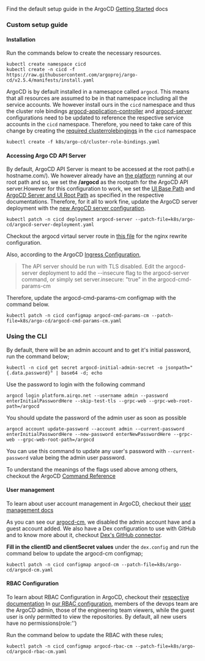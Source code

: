 Find the default setup guide in the ArgoCD [Getting Started](https://argo-cd.readthedocs.io/en/stable/getting_started/#getting-started) docs

### Custom setup guide

#### Installation

Run the commands below to create the necessary resources.

```
kubectl create namespace cicd
kubectl create -n cicd -f https://raw.githubusercontent.com/argoproj/argo-cd/v2.5.4/manifests/install.yaml
```

ArgoCD is by default installed in a namesapce called `argocd`. This means that all resources are assumed to be in that namespace including all the service accounts. We however install ours in the `cicd` namespace and thus the cluster role bindings [argocd-application-controller](https://github.com/argoproj/argo-cd/blob/9353328eb8ae7357538146269d41aa692d99c4cf/manifests/install.yaml#L9673) and [argocd-server](https://github.com/argoproj/argo-cd/blob/9353328eb8ae7357538146269d41aa692d99c4cf/manifests/install.yaml#L9690) configurations need to be updated to reference the respective service accounts in the `cicd` namespace. Therefore, you need to take care of this change by creating the [required clusterrolebingings](./cluster-role-bindings.yaml) in the `cicd` namespace

```
kubectl create -f k8s/argo-cd/cluster-role-bindings.yaml
```

#### Accessing Argo CD API Server

By default, ArgoCD API Server is meant to be accessed at the root path(i.e hostname.com/). We however already have an [the platform](https://platform.airqo.net/) running at our root path and so, we set the **/argocd** as the rootpath for the ArgoCD API server.However for this configuration to work, we set the [UI Base Path](https://argo-cd.readthedocs.io/en/stable/operator-manual/ingress/#ui-base-path) and [ArgoCD Server and UI Root Path](https://argo-cd.readthedocs.io/en/stable/operator-manual/ingress/#argocd-server-and-ui-root-path-v153) as specified in the respective documentations. Therefore, for it all to work fine, update the ArgoCD server deployment with the [new ArgoCD server configuration](./argocd-server-deployment.yaml).

```
kubectl patch -n cicd deployment argocd-server --patch-file=k8s/argo-cd/argocd-server-deployment.yaml
```

Checkout the argocd virtaul server route in [this file](../nginx/production/virtual-server.yaml) for the nginx rewrite configuration.

Also, according to the ArgoCD [Ingress Configuration](https://argo-cd.readthedocs.io/en/stable/operator-manual/ingress/#ingress-configuration),

> The API server should be run with TLS disabled. Edit the argocd-server deployment to add the --insecure flag to the argocd-server command, or simply set server.insecure: "true" in the argocd-cmd-params-cm

Therefore, update the argocd-cmd-params-cm configmap with the command below.

```
kubectl patch -n cicd configmap argocd-cmd-params-cm --patch-file=k8s/argo-cd/argocd-cmd-params-cm.yaml
```

### Using the CLI

By default, there will be an admin account and to get it's initial password, run the command below;

```
kubectl -n cicd get secret argocd-initial-admin-secret -o jsonpath="{.data.password}" | base64 -d; echo
```

Use the password to login with the following command

```
argocd login platform.airqo.net --username admin --password  enterInitialPasswordHere --skip-test-tls --grpc-web --grpc-web-root-path=/argocd
```

You should update the password of the admin user as soon as possible

```
argocd account update-password --account admin --current-password enterInitialPasswordHere --new-password enterNewPasswordHere --grpc-web --grpc-web-root-path=/argocd
```

You can use this command to update any user's password with `--current-password` value being the admin user password.

To understand the meanings of the flags used above among others, checkout the ArgoCD [Command Reference](https://argo-cd.readthedocs.io/en/stable/user-guide/commands/argocd/)

#### User management

To learn about user account management in ArgoCD, checkout their [user management docs](https://argo-cd.readthedocs.io/en/stable/operator-manual/user-management/#dex)

As you can see our [argocd-cm](./argocd-cm.yaml), we disabled the admin account have and a guest account added. We also have a Dex configuration to use with GitHub and to know more about it, checkout [Dex's GitHub connector](https://github.com/dexidp/website/blob/main/content/docs/connectors/github.md).

**Fill in the clientID and clientSecret values** under the `dex.config` and run the command below to update the argocd-cm configmap;

```
kubectl patch -n cicd configmap argocd-cm --patch-file=k8s/argo-cd/argocd-cm.yaml
```

#### RBAC Configuration

To learn about RBAC Configuration in ArgoCD, checkout their [respective documentation](https://argo-cd.readthedocs.io/en/stable/operator-manual/rbac/)
In [our RBAC configuration](./argocd-rbac-cm.yaml), members of the devops team are the ArgoCD admin, those of the engineering team viewers, while the guest user is only permitted to view the repositories. By default, all new users have no permissions(role:'')

Run the command below to update the RBAC with these rules;

```
kubectl patch -n cicd configmap argocd-rbac-cm --patch-file=k8s/argo-cd/argocd-rbac-cm.yaml
```
